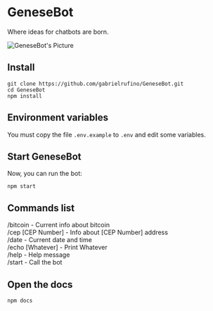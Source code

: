 # GeneseBot

Where ideas for chatbots are born.

![GeneseBot's Picture](https://cdn.pixabay.com/photo/2016/02/22/00/25/robot-1214536_960_720.png)

## Install

```
git clone https://github.com/gabrielrufino/GeneseBot.git
cd GeneseBot
npm install
```

## Environment variables
You must copy the file `.env.example` to `.env` and edit some variables.

## Start GeneseBot

Now, you can run the bot:
```
npm start
```

## Commands list

/bitcoin - Current info about bitcoin<br>
/cep [CEP Number] - Info about [CEP Number] address<br>
/date - Current date and time<br>
/echo [Whatever] - Print Whatever<br>
/help - Help message<br>
/start - Call the bot<br>

## Open the docs

```
npm docs
```
